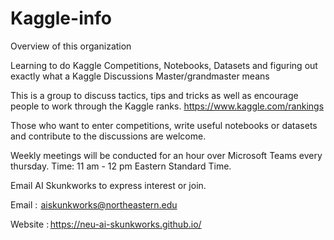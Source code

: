 # Kaggle-info
Overview of this organization

Learning to do Kaggle Competitions, Notebooks, Datasets and figuring out exactly what a Kaggle Discussions Master/grandmaster means 

This is a group to discuss tactics, tips and tricks as well as encourage people to work through the Kaggle ranks. https://www.kaggle.com/rankings 

Those who want to enter competitions, write useful notebooks or datasets and contribute to the discussions are welcome. 

Weekly meetings will be conducted for an hour over Microsoft Teams every thursday. Time: 11 am - 12 pm Eastern Standard Time. 

Email AI Skunkworks  to express interest or join. 

Email :  aiskunkworks@northeastern.edu 

Website : https://neu-ai-skunkworks.github.io/ 

 

